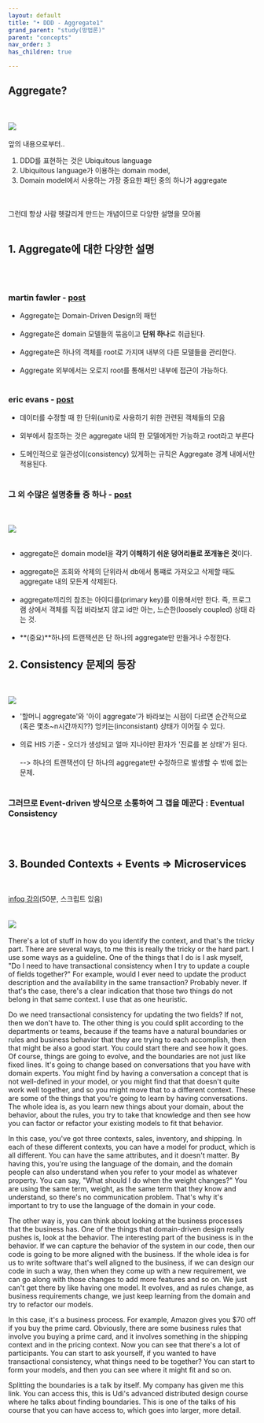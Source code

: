 ```yaml
---
layout: default
title: "• DDD - Aggregate1"
grand_parent: "study(방법론)"
parent: "concepts"
nav_order: 3
has_children: true

---
```


## Aggregate?
<br><br>
![](https://flowframework.readthedocs.io/en/stable/_images/DomainModel-5.png)
<br><br>
앞의 내용으로부터..
1. DDD를 표현하는 것은 Ubiquitous language
2. Ubiquitous language가 이용하는 domain model,
3. Domain model에서 사용하는 가장 중요한 패턴 중의 하나가 aggregate

<br><br>그런데 항상 사람 헷갈리게 만드는 개념이므로 다양한 설명을 모아봄
<br><br>

## 1. Aggregate에 대한 다양한 설명
<br><br>

### **martin fawler - [post](https://martinfowler.com/bliki/DDD_Aggregate.html)**
* Aggregate는 Domain-Driven Design의 패턴
<br><br>
* Aggregate은 domain 모델들의 묶음이고 **단위 하나**로 취급된다. 
<br><br>
* Aggregate은 하나의 객체를 root로 가지며 내부의 다른 모델들을 관리한다.
<br><br>
* Aggregate 외부에서는 오로지 root를 통해서만 내부에 접근이 가능하다.
<br><br>

### **eric evans - [post](https://books.google.co.kr/books?id=xColAAPGubgC&pg=PA511&lpg=PA511&dq=A+cluster+of+associated+objects+that+are+treated+as+a+unit+for+the+purpose+of+data+changes.&source=bl&ots=qbZEdiVJ5t&sig=ACfU3U2sE4hUCs2sC8ZNdG_K3epyZNQQAQ&hl=en&sa=X&ved=2ahUKEwiT5bHB457mAhUGa94KHVEWAxQQ6AEwBHoECAoQAQ#v=onepage&q=A%20cluster%20of%20associated%20objects%20that%20are%20treated%20as%20a%20unit%20for%20the%20purpose%20of%20data%20changes.&f=false)**
* 데이터를 수정할 때 한 단위(unit)로 사용하기 위한 관련된 객체들의 모음
<br><br>
* 외부에서 참조하는 것은 aggregate 내의 한 모델에게만 가능하고 root라고 부른다
<br><br>
* 도메인적으로 일관성이(consistency) 있게하는 규칙은 Aggregate 경계 내에서만 적용된다.
<br><br>

### **그 외 수많은 설명충들 중 하나 - [post](https://www.infoq.com/articles/microservices-aggregates-events-cqrs-part-1-richardson/)**
<br><br>
![](https://res.infoq.com/articles/microservices-aggregates-events-cqrs-part-1-richardson/en/resources/figure3.jpg)
<br><br>

* aggregate은 domain model을 **각기 이해하기 쉬운 덩어리들로 쪼개놓은 것**이다.
<br><br>
* aggregate은 조회와 삭제의 단위라서 db에서 통쨰로 가져오고 삭제할 때도 aggregate 내의 모든게 삭제된다.
<br><br>
* aggregate끼리의 참조는 아이디를(primary key)를 이용해서만 한다. 즉, 프로그램 상에서 객체를 직접 바라보지 않고 id만 아는, 느슨한(loosely coupled) 상태 라는 것.
<br><br>
* **(중요)**하나의 트랜잭션은 단 하나의 aggregate만 만들거나 수정한다.

## 2. Consistency 문제의 등장
<br><br>
![](https://pbs.twimg.com/media/D0nSD7yX0AAru3t.jpg)

* '할머니 aggregate'와 '아이 aggregate'가 바라보는 시점이 다르면 순간적으로 (혹은 몇초~n시간까지??) 엉키는(inconsistant) 상태가 이어질 수 있다.
<br><br>
* 의료 HIS 기준 - 오더가 생성되고 얼마 지나야만 환자가 '진료를 본 상태'가 된다.
<br><br>
--> 하나의 트랜잭션이 단 하나의 aggregate만 수정하므로 발생할 수 밖에 없는 문제.
<br><br>
### **그러므로 Event-driven 방식으로 소통하여 그 갭을 메꾼다 : Eventual Consistency**
<br><br>

## 3. Bounded Contexts + Events => Microservices
<br>

[infoq 강의](https://www.infoq.com/presentations/microservices-ddd-bounded-contexts/)(50분, 스크립트 있음)
<br><br><br>
![](https://www.codeproject.com/KB/architecture/1176046/Domain-Events-02.png)
<br><br>
There's a lot of stuff in how do you identify the context, and that's the tricky part. There are several ways, to me this is really the tricky or the hard part. I use some ways as a guideline. One of the things that I do is I ask myself, "Do I need to have transactional consistency when I try to update a couple of fields together?" For example, would I ever need to update the product description and the availability in the same transaction? Probably never. If that's the case, there's a clear indication that those two things do not belong in that same context. I use that as one heuristic.

Do we need transactional consistency for updating the two fields? If not, then we don't have to. The other thing is you could split according to the departments or teams, because if the teams have a natural boundaries or rules and business behavior that they are trying to each accomplish, then that might be also a good start. You could start there and see how it goes. Of course, things are going to evolve, and the boundaries are not just like fixed lines. It's going to change based on conversations that you have with domain experts. You might find by having a conversation a concept that is not well-defined in your model, or you might find that that doesn't quite work well together, and so you might move that to a different context. These are some of the things that you're going to learn by having conversations. The whole idea is, as you learn new things about your domain, about the behavior, about the rules, you try to take that knowledge and then see how you can factor or refactor your existing models to fit that behavior.

In this case, you've got three contexts, sales, inventory, and shipping. In each of these different contexts, you can have a model for product, which is all different. You can have the same attributes, and it doesn't matter. By having this, you're using the language of the domain, and the domain people can also understand when you refer to your model as whatever property. You can say, "What should I do when the weight changes?" You are using the same term, weight, as the same term that they know and understand, so there's no communication problem. That's why it's important to try to use the language of the domain in your code.

The other way is, you can think about looking at the business processes that the business has. One of the things that domain-driven design really pushes is, look at the behavior. The interesting part of the business is in the behavior. If we can capture the behavior of the system in our code, then our code is going to be more aligned with the business. If the whole idea is for us to write software that's well aligned to the business, if we can design our code in such a way, then when they come up with a new requirement, we can go along with those changes to add more features and so on. We just can't get there by like having one model. It evolves, and as rules change, as business requirements change, we just keep learning from the domain and try to refactor our models.

In this case, it's a business process. For example, Amazon gives you $70 off if you buy the prime card. Obviously, there are some business rules that involve you buying a prime card, and it involves something in the shipping context and in the pricing context. Now you can see that there's a lot of participants. You can start to ask yourself, if you wanted to have transactional consistency, what things need to be together? You can start to form your models, and then you can see where it might fit and so on.

Splitting the boundaries is a talk by itself. My company has given me this link. You can access this, this is Udi's advanced distributed design course where he talks about finding boundaries. This is one of the talks of his course that you can have access to, which goes into larger, more detail.